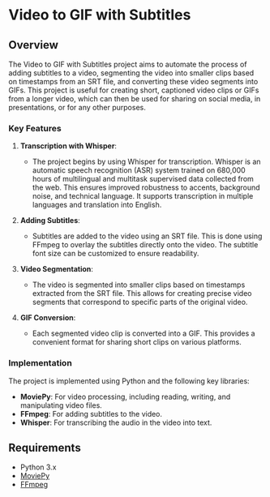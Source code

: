 # Video to GIF with Subtitles

## Overview

The Video to GIF with Subtitles project aims to automate the process of adding subtitles to a video, segmenting the video into smaller clips based on timestamps from an SRT file, and converting these video segments into GIFs. This project is useful for creating short, captioned video clips or GIFs from a longer video, which can then be used for sharing on social media, in presentations, or for any other purposes.

### Key Features

1. **Transcription with Whisper**: 
   - The project begins by using Whisper for transcription. Whisper is an automatic speech recognition (ASR) system trained on 680,000 hours of multilingual and multitask supervised data collected from the web. This ensures improved robustness to accents, background noise, and technical language. It supports transcription in multiple languages and translation into English.

2. **Adding Subtitles**: 
   - Subtitles are added to the video using an SRT file. This is done using FFmpeg to overlay the subtitles directly onto the video. The subtitle font size can be customized to ensure readability.

3. **Video Segmentation**: 
   - The video is segmented into smaller clips based on timestamps extracted from the SRT file. This allows for creating precise video segments that correspond to specific parts of the original video.

4. **GIF Conversion**: 
   - Each segmented video clip is converted into a GIF. This provides a convenient format for sharing short clips on various platforms.

### Implementation

The project is implemented using Python and the following key libraries:
- **MoviePy**: For video processing, including reading, writing, and manipulating video files.
- **FFmpeg**: For adding subtitles to the video.
- **Whisper**: For transcribing the audio in the video into text.

## Requirements

- Python 3.x
- [MoviePy](https://github.com/Zulko/moviepy)
- [FFmpeg](https://ffmpeg.org/download.html)
